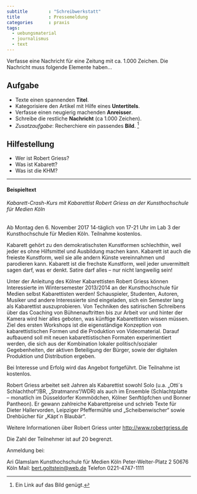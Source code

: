```yaml
---
subtitle        : "Schreibwerkstatt"
title           : Pressemeldung
categories      : praxis
tags:
  - uebungsmaterial
  - journalismus
  - text
---
```

Verfasse eine Nachricht für eine Zeitung mit ca. 1.000 Zeichen. Die Nachricht muss folgende Elemente haben…
<!--more-->

## Aufgabe

* Texte einen spannenden **Titel**.
* Kategorisiere den Artikel mit Hilfe eines **Untertitels**.
* Verfasse einen neugierig machenden **Anreisser**.
* Schreibe die restliche **Nachricht** (ca 1.000 Zeichen).
* *Zusatzaufgabe*: Recherchiere ein passendes **Bild**. [^1]

[^1]: Ein Link auf das Bild genügt.

## Hilfestellung

* Wer ist Robert Griess?
* Was ist Kabarett?
* Was ist die KHM?


- - - -

#### Beispieltext

###### Kabarett-Crash-Kurs mit Kabarettist Robert Griess an der Kunsthochschule für Medien Köln

Ab Montag den 6. November 2017 14-täglich von 17-21 Uhr im Lab 3 der Kunsthochschule für Medien Köln. Teilnahme kostenlos.

Kabarett gehört zu den demokratischsten Kunstformen schlechthin, weil jeder es ohne Hilfsmittel und Ausbildung machen kann. Kabarett ist auch die freieste Kunstform, weil sie alle andern Künste vereinnahmen und parodieren kann. Kabarett ist die frechste Kunstform, weil jeder unvermittelt sagen darf, was er denkt. Satire darf alles – nur nicht langweilig sein!

Unter der Anleitung des Kölner Kabarettisten Robert Griess können Interessierte im Wintersemester 2013/2014 an der Kunsthochschule für Medien selbst Kabarettisten werden! Schauspieler, Studenten, Autoren, Musiker und andere Interessierte sind eingeladen, sich ein Semester lang als Kabarettist auszuprobieren. Von Techniken des satirischen Schreibens über das Coaching von Bühnenauftritten bis zur Arbeit vor und hinter der Kamera wird hier alles geboten, was künftige Kabarettisten wissen müssen. Ziel des ersten Workshops ist die eigenständige Konzeption von kabarettistischen Formen und die Produktion von Videomaterial. Darauf aufbauend soll mit neuen kabarettistischen Formaten experimentiert werden, die sich aus der Kombination lokaler politisch/sozialer Gegebenheiten, der aktiven Beteiligung der Bürger, sowie der digitalen Produktion und Distribution ergeben.

Bei Interesse und Erfolg wird das Angebot fortgeführt. Die Teilnahme ist kostenlos.

Robert Griess arbeitet seit Jahren als Kabarettist sowohl Solo (u.a. „Otti´s Schlachthof“/BR, „Stratmanns“/WDR) als auch im Ensemble (Schlachtplatte – monatlich im Düsseldorfer Kommödchen, Kölner Senftöpfchen und Bonner Pantheon). Er gewann zahlreiche Kabarettpreise und schrieb Texte für Dieter Hallervorden, Leipziger Pfeffermühle und „Scheibenwischer“ sowie Drehbücher für „Käpt´n Blaubär“.

Weitere Informationen über Robert Griess unter http://www.robertgriess.de

Die Zahl der Teilnehmer ist auf 20 begrenzt.

Anmeldung bei:

Ari Glamslam         Kunsthochschule für Medien Köln         Peter-Welter-Platz 2          50676 Köln         Mail: bert.goltstein@web.de         Telefon 0221-4747-1111